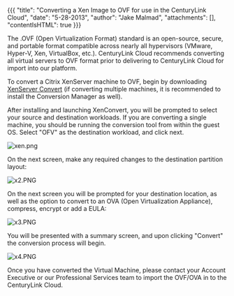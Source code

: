 {{{
  "title": "Converting a Xen Image to OVF for use in the CenturyLink Cloud",
  "date": "5-28-2013",
  "author": "Jake Malmad",
  "attachments": [],
  "contentIsHTML": true
}}}

<p>The .OVF (Open Virtualization Format) standard is an open-source, secure, and portable format compatible across nearly all hypervisors (VMware, Hyper-V, Xen, VirtualBox, etc.). CenturyLink Cloud recommends converting all virtual servers to OVF format prior to delivering
  to CenturyLink Cloud for import into our platform.</p>
<p>To convert a Citrix XenServer machine to OVF, begin by downloading <a href="http://www.citrix.com/downloads/xenserver/tools/conversion.html">XenServer Convert</a> (if converting multiple machines, it is recommended to install the Conversion
  Manager as well).</p>
<p>After installing and launching XenConvert, you will be prompted to select your source and destination workloads. If you are converting a single machine, you should be running the conversion tool from within the guest OS. Select "OFV" as the destination
  workload, and click next.</p>
<p><img src="https://t3n.zendesk.com/attachments/token/aybtrcxixvlzvha/?name=xen.png" alt="xen.png" />
</p>
<p>On the next screen, make any required changes to the destination partition layout:</p>
<p><img src="https://t3n.zendesk.com/attachments/token/u425ibzpjgxfzcj/?name=x2.PNG" alt="x2.PNG" />
</p>
<p>On the next screen you will be prompted for your destination location, as well as the option to convert to an OVA (Open Virtualization Appliance), compress, encrypt or add a EULA:</p>
<p><img src="https://t3n.zendesk.com/attachments/token/vb8uo6cpncswpuo/?name=x3.PNG" alt="x3.PNG" />
</p>
<p>You will be presented with a summary screen, and upon clicking "Convert" the conversion process will begin.</p>
<p><img src="https://t3n.zendesk.com/attachments/token/ihs2y9scaaa6qae/?name=x4.PNG" alt="x4.PNG" />
</p>
<p>Once you have converted the Virtual Machine, please contact your Account Executive or our Professional Services team to import the OVF/OVA in to the CenturyLink Cloud.</p>